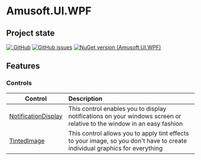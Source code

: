 # Amusoft.UI.WPF


## Project state

[![.GitHub](https://github.com/taori/Amusoft.UI.WPF/actions/workflows/dotnet.yml/badge.svg)](https://github.com/taori/Amusoft.UI.WPF/actions/workflows/dotnet.yml)
[![GitHub issues](https://img.shields.io/github/issues/taori/Amusoft.UI.WPF)](https://github.com/taori/Amusoft.UI.WPF/issues)
[![NuGet version (Amusoft.UI.WPF)](https://img.shields.io/nuget/v/Amusoft.UI.WPF.svg)](https://www.nuget.org/packages/Amusoft.UI.WPF/)

## Features

### Controls

|Control|Description|
|------|:--------|
|[NotificationDisplay][1]|This control enables you to display notifications on your windows screen or relative to the window in an easy fashion|
|[TintedImage][2]|This control allows you to apply tint effects to your image, so you don't have to create individual graphics for everything|

[1]:/docs/samples/NotificationDisplay.md
[2]:/docs/samples/TintedImage.md
